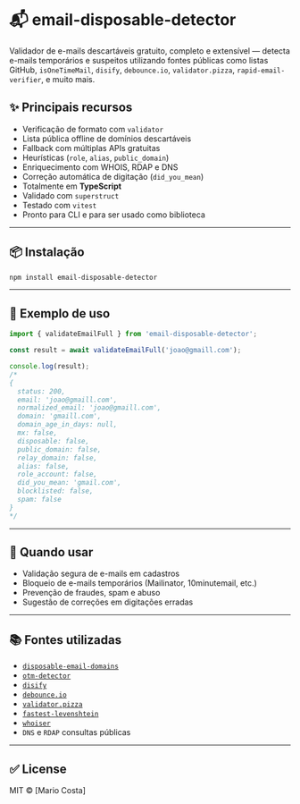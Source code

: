# 📬 email-disposable-detector

Validador de e-mails descartáveis gratuito, completo e extensível — detecta e-mails temporários e suspeitos utilizando fontes públicas como listas GitHub, `isOneTimeMail`, `disify`, `debounce.io`, `validator.pizza`, `rapid-email-verifier`, e muito mais.

## ✨ Principais recursos

- Verificação de formato com `validator`
- Lista pública offline de domínios descartáveis
- Fallback com múltiplas APIs gratuitas
- Heurísticas (`role`, `alias`, `public_domain`)
- Enriquecimento com WHOIS, RDAP e DNS
- Correção automática de digitação (`did_you_mean`)
- Totalmente em **TypeScript**
- Validado com `superstruct`
- Testado com `vitest`
- Pronto para CLI e para ser usado como biblioteca

---

## 📦 Instalação

```bash
npm install email-disposable-detector
```

---

## 🧪 Exemplo de uso

```ts
import { validateEmailFull } from 'email-disposable-detector';

const result = await validateEmailFull('joao@gmaill.com');

console.log(result);
/*
{
  status: 200,
  email: 'joao@gmaill.com',
  normalized_email: 'joao@gmaill.com',
  domain: 'gmaill.com',
  domain_age_in_days: null,
  mx: false,
  disposable: false,
  public_domain: false,
  relay_domain: false,
  alias: false,
  role_account: false,
  did_you_mean: 'gmail.com',
  blocklisted: false,
  spam: false
}
*/
```

---

## 🧠 Quando usar

- Validação segura de e-mails em cadastros
- Bloqueio de e-mails temporários (Mailinator, 10minutemail, etc.)
- Prevenção de fraudes, spam e abuso
- Sugestão de correções em digitações erradas

---

## 📚 Fontes utilizadas

- [`disposable-email-domains`](https://github.com/disposable-email-domains/disposable-email-domains)
- [`otm-detector`](https://www.npmjs.com/package/otm-detector)
- [`disify`](https://www.disify.com/)
- [`debounce.io`](https://disposable.debounce.io/)
- [`validator.pizza`](https://www.validator.pizza/)
- [`fastest-levenshtein`](https://www.npmjs.com/package/fastest-levenshtein)
- [`whoiser`](https://www.npmjs.com/package/whoiser)
- `DNS` e `RDAP` consultas públicas

---

## ✅ License

MIT © [Mario Costa]
